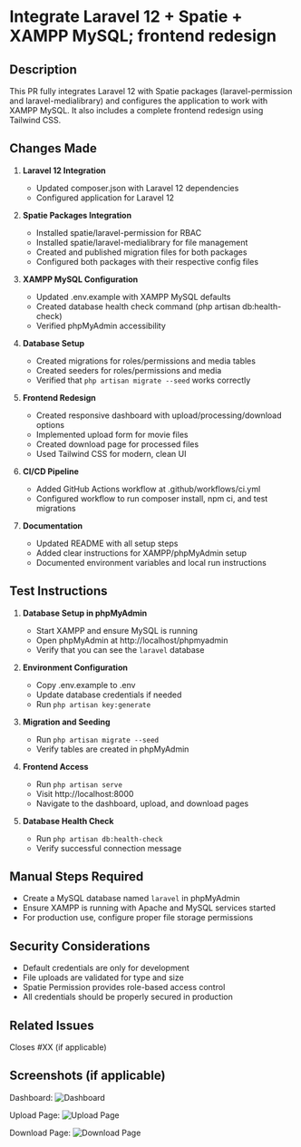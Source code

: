 # Integrate Laravel 12 + Spatie + XAMPP MySQL; frontend redesign

## Description
This PR fully integrates Laravel 12 with Spatie packages (laravel-permission and laravel-medialibrary) and configures the application to work with XAMPP MySQL. It also includes a complete frontend redesign using Tailwind CSS.

## Changes Made
1. **Laravel 12 Integration**
   - Updated composer.json with Laravel 12 dependencies
   - Configured application for Laravel 12

2. **Spatie Packages Integration**
   - Installed spatie/laravel-permission for RBAC
   - Installed spatie/laravel-medialibrary for file management
   - Created and published migration files for both packages
   - Configured both packages with their respective config files

3. **XAMPP MySQL Configuration**
   - Updated .env.example with XAMPP MySQL defaults
   - Created database health check command (php artisan db:health-check)
   - Verified phpMyAdmin accessibility

4. **Database Setup**
   - Created migrations for roles/permissions and media tables
   - Created seeders for roles/permissions and media
   - Verified that `php artisan migrate --seed` works correctly

5. **Frontend Redesign**
   - Created responsive dashboard with upload/processing/download options
   - Implemented upload form for movie files
   - Created download page for processed files
   - Used Tailwind CSS for modern, clean UI

6. **CI/CD Pipeline**
   - Added GitHub Actions workflow at .github/workflows/ci.yml
   - Configured workflow to run composer install, npm ci, and test migrations

7. **Documentation**
   - Updated README with all setup steps
   - Added clear instructions for XAMPP/phpMyAdmin setup
   - Documented environment variables and local run instructions

## Test Instructions
1. **Database Setup in phpMyAdmin**
   - Start XAMPP and ensure MySQL is running
   - Open phpMyAdmin at http://localhost/phpmyadmin
   - Verify that you can see the `laravel` database

2. **Environment Configuration**
   - Copy .env.example to .env
   - Update database credentials if needed
   - Run `php artisan key:generate`

3. **Migration and Seeding**
   - Run `php artisan migrate --seed`
   - Verify tables are created in phpMyAdmin

4. **Frontend Access**
   - Run `php artisan serve`
   - Visit http://localhost:8000
   - Navigate to the dashboard, upload, and download pages

5. **Database Health Check**
   - Run `php artisan db:health-check`
   - Verify successful connection message

## Manual Steps Required
- Create a MySQL database named `laravel` in phpMyAdmin
- Ensure XAMPP is running with Apache and MySQL services started
- For production use, configure proper file storage permissions

## Security Considerations
- Default credentials are only for development
- File uploads are validated for type and size
- Spatie Permission provides role-based access control
- All credentials should be properly secured in production

## Related Issues
Closes #XX (if applicable)

## Screenshots (if applicable)
Dashboard:
![Dashboard](screenshot-dashboard.png)

Upload Page:
![Upload Page](screenshot-upload.png)

Download Page:
![Download Page](screenshot-download.png)
